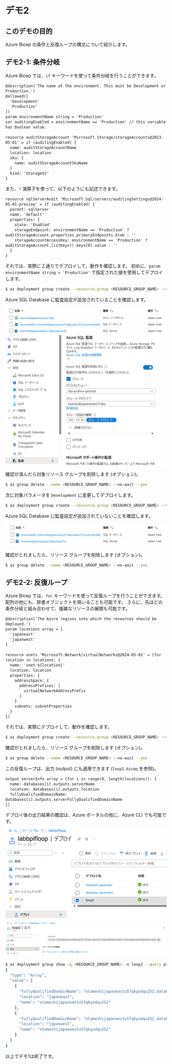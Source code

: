 # デモ2

## このデモの目的

Azure Bicep の条件と反復ループの構文について紹介します。

## デモ2-1: 条件分岐

Azure Bicep では、`if` キーワードを使って条件分岐を行うことができます。

```bicep
@description('The name of the environment. This must be Development or Production.')
@allowed([
  'Development'
  'Production'
])
param environmentName string = 'Production'
var auditingEnabled = environmentName == 'Production' // this variable has boolean value.

resource auditStorageAccount 'Microsoft.Storage/storageAccounts@2023-05-01' = if (auditingEnabled) {
  name: auditStorageAccountName
  location: location
  sku: {
    name: auditStorageAccountSkuName
  }
  kind: 'StorageV2'  
}
```

また、`?` 演算子を使って、以下のようにも記述できます。

```bicep
resource sqlServerAudit 'Microsoft.Sql/servers/auditingSettings@2024-05-01-preview' = if (auditingEnabled) {
  parent: sqlServer
  name: 'default'
  properties: {
    state: 'Enabled'
    storageEndpoint: environmentName == 'Production' ? auditStorageAccount.properties.primaryEndpoints.blob : ''
    storageAccountAccessKey: environmentName == 'Production' ? auditStorageAccount.listKeys().keys[0].value : ''
  }
}
```

それでは、実際に２通りでデプロイして、動作を確認します。
初めに、```param environmentName string = 'Production'``` で指定された値を使用してデプロイします。

```bash
$ az deployment group create --resource-group <RESOURCE_GROUP_NAME> --template-file if.bicep
```

Azure SQL Database に監査設定が追加されていることを確認します。

![alt text](image.png)
![alt text](image-1.png)

確認が済んだら対象リソース グループを削除します (オプション)。

```bash
$ az group delete --name <RESOURCE_GROUP_NAME> --no-wait --yes
```

次に対象パラメータを ```Development``` に変更してデプロイします。

```bash
$ az deployment group create --resource-group <RESOURCE_GROUP_NAME> --template-file if.bicep --parameters environmentName=Development
```

Azure SQL Database に監査設定が追加されていないことを確認します。

![alt text](image-2.png)

確認がとれましたら、リソース グループを削除します (オプション)。

```bash
$ az group delete --name <RESOURCE_GROUP_NAME> --no-wait --yes
```

## デモ2-2: 反復ループ

Azure Bicep では、`for` キーワードを使って反復ループを行うことができます。
配列の他にも、辞書オブジェクトを用いることも可能です。
さらに、先ほどの条件分岐と組み合わせて、複雑なリソースの展開も可能です。

```bicep
@description('The Azure regions into which the resources should be deployed.')
param locations array = [
  'japaneast'
  'japanwest'
]

resource vnets 'Microsoft.Network/virtualNetworks@2024-05-01' = [for location in locations: {
  name: 'vnet-${location}'
  location: location
  properties: {
    addressSpace: {
      addressPrefixes: [
        virtualNetworkAddressPrefix
      ]
    }
    subnets: subnetProperties
  }
}]
```

それでは、実際にデプロイして、動作を確認します。

```bash
$ az deployment group create --resource-group <RESOURCE_GROUP_NAME> --template-file loop.bicep
```

確認がとれましたら、リソース グループを削除します (オプション)。

```bash
$ az group delete --name <RESOURCE_GROUP_NAME> --no-wait --yes
```

この反復ループは、出力 (output) にも適用できます (```loop2.bicep``` を参照)。

```bicep
output serverInfo array = [for i in range(0, length(locations)): {
  name: databases[i].outputs.serverName
  location: databases[i].outputs.location
  fullyQualifiedDomainName: databases[i].outputs.serverFullyQualifiedDomainName
}]
```

デプロイ後の出力結果の確認は、Azure ポータルの他に、Azure CLI でも可能です。

![alt text](image-3.png)
![alt text](image-4.png)

```bash
$ az deployment group show -g <RESOURCE_GROUP_NAME> -n loop2 --query properties.outputs.serverInfo
{
  "type": "Array",
  "value": [
    {
      "fullyQualifiedDomainName": "otameshijapaneastu57qkyodqu252.database.windows.net",
      "location": "japaneast",
      "name": "otameshijapaneastu57qkyodqu252"
    },
    {
      "fullyQualifiedDomainName": "otameshijapanwestu57qkyodqu252.database.windows.net",
      "location": "japanwest",
      "name": "otameshijapanwestu57qkyodqu252"
    }
  ]
}
```

以上でデモ1は終了です。